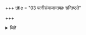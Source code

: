 +++
title = "03 पत्नीसंयाजान्तमहः सन्तिष्ठते"

+++

<details><summary>थिते</summary>

पत्नीसंयाजान्तमहः सन्तिष्ठते ३
</details>
